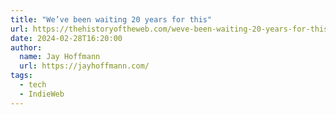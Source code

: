 ```yaml
---
title: "We’ve been waiting 20 years for this"
url: https://thehistoryoftheweb.com/weve-been-waiting-20-years-for-this/
date: 2024-02-28T16:20:00
author:
  name: Jay Hoffmann
  url: https://jayhoffmann.com/
tags:
  - tech
  - IndieWeb
---
```

